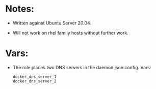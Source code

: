 # Notes:

* Written against Ubuntu Server 20.04.

* Will not work on rhel family hosts without further work.

# Vars:

* The role places two DNS servers in the daemon.json config. Vars:
 
   ```
   docker_dns_server_1
   docker_dns_server_2

   ```
